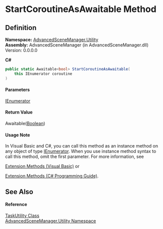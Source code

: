 # StartCoroutineAsAwaitable Method

## Definition

**Namespace:** [AdvancedSceneManager.Utility](N_AdvancedSceneManager_Utility.md)\
**Assembly:** AdvancedSceneManager (in AdvancedSceneManager.dll) Version: 0.0.0.0

**C#**

```c#
public static Awaitable<bool> StartCoroutineAsAwaitable(
	this IEnumerator coroutine
)
```

#### Parameters

&#x20; [IEnumerator](https://learn.microsoft.com/dotnet/api/system.collections.ienumerator)&#x20;

#### Return Value

Awaitable([Boolean](https://learn.microsoft.com/dotnet/api/system.boolean))

#### Usage Note

In Visual Basic and C#, you can call this method as an instance method on any object of type [IEnumerator](https://learn.microsoft.com/dotnet/api/system.collections.ienumerator). When you use instance method syntax to call this method, omit the first parameter. For more information, see

[Extension Methods (Visual Basic)](https://docs.microsoft.com/dotnet/visual-basic/programming-guide/language-features/procedures/extension-methods) or

[Extension Methods (C# Programming Guide)](https://docs.microsoft.com/dotnet/csharp/programming-guide/classes-and-structs/extension-methods).

## See Also

#### Reference

[TaskUtility Class](T_AdvancedSceneManager_Utility_TaskUtility.md)\
[AdvancedSceneManager.Utility Namespace](N_AdvancedSceneManager_Utility.md)
